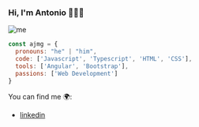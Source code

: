 ### Hi, I'm Antonio 👋🧑‍💻

![me](https://github.com/AJMG-95/AJMG-95/assets/73720092/cdd7fddb-ce2f-4a78-8c10-2276baa35b50)

```js
const ajmg = {
  pronouns: "he" | "him",
  code: ['Javascript', 'Typescript', 'HTML', 'CSS'],
  tools: ['Angular', 'Bootstrap'],
  passions: ['Web Development']
}
```
You can find me 🌍:
- [linkedin](https://www.linkedin.com/in/aj-marchena/)

<!--[![Anurag github stats](https://github-readme-stats.vercel.app/api?username=AJMG-95)](https://gitgub.com/AJMG-95/github-readme-stats) -->

<!--
**AJMG-95/AJMG-95** is a ✨ _special_ ✨ repository because its `README.md` (this file) appears on your GitHub profile.

Here are some ideas to get you started:

- 🔭 I’m currently working on ...
- 🌱 I’m currently learning ...
- 👯 I’m looking to collaborate on ...
- 🤔 I’m looking for help with ...
- 💬 Ask me about ...
- 📫 How to reach me: ...
- 😄 Pronouns: ...
- ⚡ Fun fact: ...
-->
